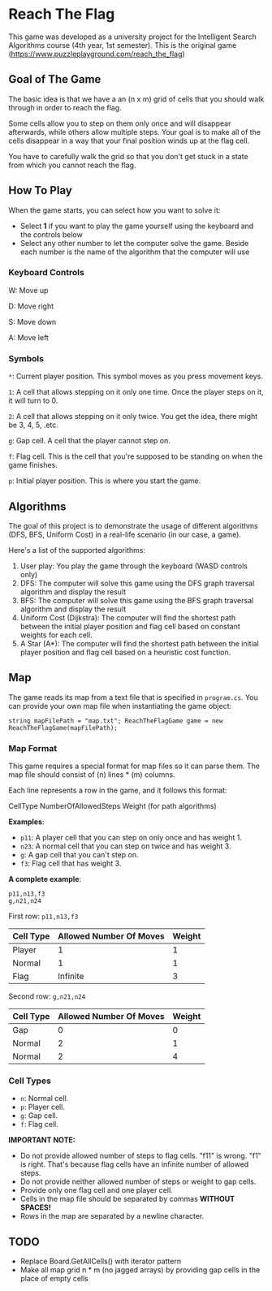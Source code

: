# Reach The Flag

This game was developed as a university project for the Intelligent Search Algorithms course (4th year, 1st semester).
This is the original game (https://www.puzzleplayground.com/reach_the_flag)

## Goal of The Game

The basic idea is that we have a an (n x m) grid of cells that you should walk through in order to reach the flag.

Some cells allow you to step on them only once and will disappear afterwards, while others allow multiple steps. Your goal
is to make all of the cells disappear in a way that your final position winds up at the flag cell.

You have to carefully walk the grid so that you don't get stuck in a state from which you cannot reach the flag.

## How To Play

When the game starts, you can select how you want to solve it:

-   Select **1** if you want to play the game yourself using the keyboard and the controls below
-   Select any other number to let the computer solve the game. Beside each number is the name of the algorithm that the computer will use

### Keyboard Controls

W: Move up

D: Move right

S: Move down

A: Move left

### Symbols

`*`: Current player position. This symbol moves as you press movement keys.

`1`: A cell that allows stepping on it only one time. Once the player steps on it, it will turn to 0.

`2`: A cell that allows stepping on it only twice. You get the idea, there might be 3, 4, 5, .etc.

`g`: Gap cell. A cell that the player cannot step on.

`f`: Flag cell. This is the cell that you're supposed to be standing on when the game finishes.

`p`: Initial player position. This is where you start the game.

## Algorithms

The goal of this project is to demonstrate the usage of different algorithms (DFS, BFS, Uniform Cost) in a real-life scenario (in our case, a game).

Here's a list of the supported algorithms:

1. User play: You play the game through the keyboard (WASD controls only)
2. DFS: The computer will solve this game using the DFS graph traversal algorithm and display the result
3. BFS: The computer will solve this game using the BFS graph traversal algorithm and display the result
4. Uniform Cost (Dijkstra): The computer will find the shortest path between the initial player position and flag cell based on constant weights for each cell.
5. A Star (A\*): The computer will find the shortest path between the initial player position and flag cell based on a heuristic cost function.

## Map

The game reads its map from a text file that is specified in `program.cs`. You can provide your own map file when instantiating the game object:

`string mapFilePath = "map.txt"; ReachTheFlagGame game = new ReachTheFlagGame(mapFilePath);`

### Map Format

This game requires a special format for map files so it can parse them. The map file should consist of (n) lines \* (m) columns.

Each line represents a row in the game, and it follows this format:

CellType NumberOfAllowedSteps Weight (for path algorithms)

**Examples**:

-   `p11`: A player cell that you can step on only once and has weight 1.
-   `n23`: A normal cell that you can step on twice and has weight 3.
-   `g`: A gap cell that you can't step on.
-   `f3`: Flag cell that has weight 3.

**A complete example**:

```
p11,n13,f3
g,n21,n24
```

First row: `p11,n13,f3`

| Cell Type | Allowed Number Of Moves | Weight |
| --------- | ----------------------- | ------ |
| Player    | 1                       | 1      |
| Normal    | 1                       | 1      |
| Flag      | Infinite                | 3      |

Second row: `g,n21,n24`

| Cell Type | Allowed Number Of Moves | Weight |
| --------- | ----------------------- | ------ |
| Gap       | 0                       | 0      |
| Normal    | 2                       | 1      |
| Normal    | 2                       | 4      |

### Cell Types

-   `n`: Normal cell.
-   `p`: Player cell.
-   `g`: Gap cell.
-   `f`: Flag cell.

**IMPORTANT NOTE:**

-   Do not provide allowed number of steps to flag cells. "f11" is wrong. "f1" is right. That's because flag cells have an infinite number of allowed steps.
-   Do not provide neither allowed number of steps or weight to gap cells.
-   Provide only one flag cell and one player cell.
-   Cells in the map file should be separated by commas **WITHOUT SPACES!**
-   Rows in the map are separated by a newline character.

## TODO

-   Replace Board.GetAllCells() with iterator pattern
-   Make all map grid n \* m (no jagged arrays) by providing gap cells in the place of empty cells
